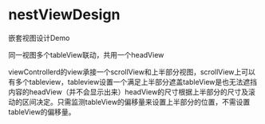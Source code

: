 # nestViewDesign
嵌套视图设计Demo

同一视图多个tableView联动，共用一个headView

viewControllerd的view承接一个scrollView和上半部分视图，scrollView上可以有多个tableview，tableview设置一个满足上半部分遮盖tableView是也无法遮挡内容的headView（并不会显示出来）headView的尺寸根据上半部分的尺寸及滚动的区间决定。只需监测tableView的偏移量来设置上半部分的位置，不需设置tableView的偏移量。
